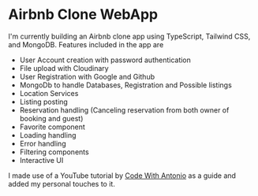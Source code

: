 # Airbnb Clone WebApp

I'm currently building an Airbnb clone app using TypeScript, Tailwind CSS, and MongoDB. Features included in the app are

- User Account creation with password authentication
- File upload with Cloudinary
- User Registration with Google and Github
- MongoDb to handle Databases, Registration and Possible listings
- Location Services
- Listing posting
- Reservation handling (Canceling reservation from both owner of booking and guest)
- Favorite component
- Loading handling
- Error handling
- Filtering components
- Interactive UI

I made use of a YouTube tutorial by [Code With Antonio](https://youtu.be/c_-b_isI4vg) as a guide and added my personal touches to it.
